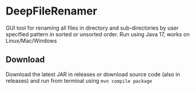 # DeepFileRenamer
GUI tool for renaming all files in directory and sub-directories by user specified pattern in sorted or unsorted order.
Run using Java 17, works on Linux/Mac/Windows

Download
--------

Download the latest JAR in releases or download source code (also in releases) and run from terminal using `mvn compile package` 
